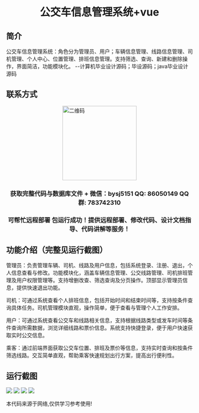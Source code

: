 <p><h1 align="center">公交车信息管理系统+vue</h1></p>

## 简介
公交车信息管理系统：角色分为管理员、用户；车辆信息管理、线路信息管理、司机管理、个人中心、位置管理、排班信息管理。支持筛选、查询、新建和删除操作，界面简洁，功能模块化。    --计算机毕业设计源码；毕设源码；java毕业设计源码


## 联系方式
<img src="https://bs-1329754181.cos.ap-shanghai.myqcloud.com/wx.jpg" alt="二维码" style="display: block; margin: 0 auto;" width="200px">
<p><h3 align="center">获取完整代码与数据库文件 + 微信：bysj5151 QQ: 86050149 QQ群: 783742310</h3></p>
<p><h3 align="center">可帮忙远程部署 包运行成功！提供远程部署、修改代码、设计文档指导、代码讲解等服务！</h3></p>

## 功能介绍（完整见运行截图）
管理员：负责管理车辆、司机、线路及用户信息，包括系统登录、注册、退出，个人信息查看与修改。功能模块化，涵盖车辆信息管理、公交线路管理、司机排班管理及用户权限管理等。支持增删改查、筛选查询及分页操作。顶部显示管理员信息，提供快速退出功能。

司机：可通过系统查看个人排班信息，包括开始时间和结束时间等，支持按条件查询具体任务。司机管理模块直观，操作简单，便于查看与管理个人工作安排。

用户：可通过系统查看公交车和线路相关信息，支持根据线路类型或发车时间等条件查询所需数据，浏览详细线路和票价信息。系统支持快捷登录，便于用户快速获取实时公交信息。

乘客：通过前端界面获取公交车位置、排班及票价等信息，支持实时查询和按条件筛选线路。交互简单直观，帮助乘客快速规划出行方案，提高出行便利性。


## 运行截图
![](https://bs-1329754181.cos.ap-shanghai.myqcloud.com/ssm/BusInformationManagementSystem/img/001.jpg)
![](https://bs-1329754181.cos.ap-shanghai.myqcloud.com/ssm/BusInformationManagementSystem/img/002.jpg)
![](https://bs-1329754181.cos.ap-shanghai.myqcloud.com/ssm/BusInformationManagementSystem/img/003.jpg)
![](https://bs-1329754181.cos.ap-shanghai.myqcloud.com/ssm/BusInformationManagementSystem/img/004.jpg)

<p>本代码来源于网络,仅供学习参考使用!</p>
